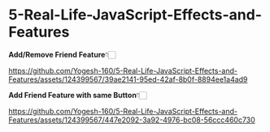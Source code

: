 # 5-Real-Life-JavaScript-Effects-and-Features

<b>Add/Remove Friend Feature</b>👇🏻

https://github.com/Yogesh-160/5-Real-Life-JavaScript-Effects-and-Features/assets/124399567/39ae2141-95ed-42af-8b0f-8894ee1a4ad9


<b>Add Friend Feature with same Button</b>👇🏻


https://github.com/Yogesh-160/5-Real-Life-JavaScript-Effects-and-Features/assets/124399567/447e2092-3a92-4976-bc08-56ccc460c730

